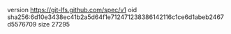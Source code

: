 version https://git-lfs.github.com/spec/v1
oid sha256:6d10e3438ec41b2a5d64f1e712471238386142116c1ce6d1abeb2467d5576709
size 27295
